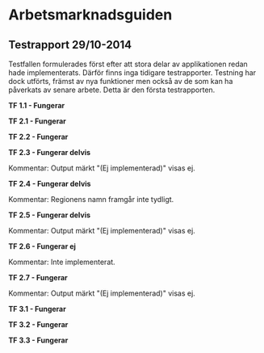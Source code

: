 # Arbetsmarknadsguiden #

## Testrapport 29/10-2014 ##

Testfallen formulerades först efter att stora delar av applikationen redan hade implementerats. Därför finns inga tidigare testrapporter. 
Testning har dock utförts, främst av nya funktioner men också av de som kan ha påverkats av senare arbete. Detta är den första testrapporten.

**TF 1.1 - Fungerar**

**TF 2.1 - Fungerar**

**TF 2.2 - Fungerar**

**TF 2.3 - Fungerar delvis**

Kommentar: Output märkt "(Ej implementerad)" visas ej.

**TF 2.4 - Fungerar delvis**

Kommentar: Regionens namn framgår inte tydligt.

**TF 2.5 - Fungerar delvis**

Kommentar: Output märkt "(Ej implementerad)" visas ej.

**TF 2.6 - Fungerar ej**

Kommentar: Inte implementerat.

**TF 2.7 - Fungerar**

Kommentar: Output märkt "(Ej implementerad)" visas ej.

**TF 3.1 - Fungerar**

**TF 3.2 - Fungerar**

**TF 3.3 - Fungerar**
